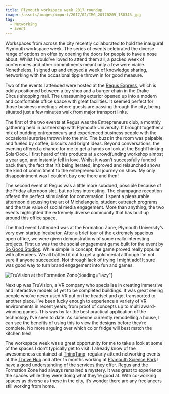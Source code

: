 ```yaml
---
title: Plymouth workspace week 2017 roundup
image: /assets/images/import/2017/02/IMG_20170209_180343.jpg
tag:
  - Networking
  - Event
---
```

Workspaces from across the city recently collaborated to hold the inaugural Plymouth workspace week. The series of events celebrated the diverse range of options on offer by opening the doors for people to have a nose about. Whilst I would&#8217;ve loved to attend them all, a packed week of conferences and other commitments meant only a few were viable. Nonetheless, I signed up and enjoyed a week of knowledge sharing, networking with the occasional tipple thrown in for good measure.

Two of the events I attended were hosted at the [Regus Express](http://www.regus.co.uk/office-space/united-kingdom/plymouth/plymouth-drake-circus-regus-express), which is oddly positioned between a toy shop and a burger chain in the Drake Circus shopping mall. The unassuming exterior opened up into a modern and comfortable office space with great facilities. It seemed perfect for those business meetings where guests are passing through the city, being situated just a few minutes walk from major transport links.

The first of the two events at Regus was the Entrepreneurs club, a monthly gathering held in partnership with Plymouth University. It brought together a mix of budding entrepreneurs and experienced business people with the occasional surprise thrown into the mix. The buzz in the room was palpable and fueled by coffee, biscuits and bright ideas. Beyond conversations, the evening offered a chance for me to get a hands on look at the BrighThinking SolarDock. I first heard of this products at a crowdfunding workshop almost a year ago, and instantly fell in love. Whilst it wasn’t successfully funded back then, the fact that it&#8217;s being iterated, improved and relaunched shows the kind of commitment to the entrepreneurial journey on show. My only disappointment was I couldn’t buy one there and then!

The second event at Regus was a little more subdued, possible because of the Friday afternoon slot, but no less interesting. The champagne reception offered the perfect stimulation for conversation. I spent a pleasurable afternoon discussing the art of Michelangelo, student outreach programs and the true value of social media engagement. More than anything, the two events highlighted the extremely diverse community that has built up around this office space.

The third event I attended was at the Formation Zone, Plymouth University&#8217;s very own startup incubator. After a brief tour of the extremely spacious open office, we were given demonstrations of some really interesting projects. First up was the the social engagement game built for the event by [So Good Studios](http://sogoodstudios.com/). While simple in concept, the game proved really popular with attendees. We all battled it out to get a gold medal although I’m not sure if anyone succeeded. Not through lack of trying I might add! It sure was good way to turn brand engagement into fun and games.

![TruVision at the Formation Zone](/assets/images/import/2017/02/IMG_20170209_150039-1100x640.jpg "Tru Vision at the Formation Zone"){:loading="lazy"}

Next up was TruVision, a VR company who specialise in creating immersive and interactive models of yet to be completed buildings. It was great seeing people who’ve never used VR put on the headset and get transported to another place. I’ve been lucky enough to experience a variety of VR environments in recent years, from proof of concepts up to multi award-winning games. This was by far the best practical application of the technology I’ve seen to date. As someone currently remodelling a house, I can see the benefits of using this to view the designs before they&#8217;re complete. No more arguing over which color fridge will best match the kitchen tiles!

The workspace week was a great opportunity for me to take a look at some of the spaces I don’t typically get to visit. I already know of the awesomeness contained at [ThinqTanq](http://thinqtanq.spaces.nexudus.com/en), regularly attend networking events at the [Thrive Hub](http://www.thrive-hubs.com/) and after 15 months working at [Plymouth Science Park](http://plymouthsciencepark.com/) I have a good understanding of the services they offer. Regus and the Formation Zone had always remained a mystery. It was great to experience the spaces while they were doing what they’re good at. With co-working spaces as diverse as these in the city, it’s wonder there are any freelancers still working from home.
